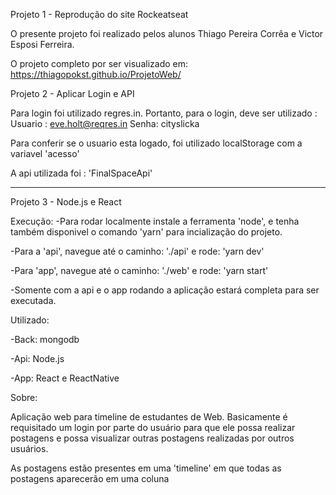 Projeto 1 - Reprodução do site Rockeatseat

O presente projeto foi realizado pelos alunos Thiago Pereira Corrêa e Victor Esposi Ferreira.

O projeto completo por ser visualizado em: https://thiagopokst.github.io/ProjetoWeb/



Projeto 2 - Aplicar Login e API

Para login foi utilizado  regres.in. Portanto, para o login, deve ser utilizado :
Usuario : eve.holt@reqres.in
Senha: cityslicka

Para conferir se o usuario esta logado, foi utilizado localStorage com a variavel 'acesso'

A api utilizada foi : 'FinalSpaceApi'

------------

Projeto 3 - Node.js e React

Execução:
-Para rodar localmente instale a ferramenta 'node', e tenha também disponivel o comando 'yarn' para incialização do projeto.

-Para a 'api', navegue até o caminho: './api' e rode: 'yarn dev'

-Para 'app', navegue até o caminho: './web' e rode: 'yarn start'

-Somente com a api e o app rodando a aplicação estará completa para ser executada.


Utilizado:

-Back: mongodb

-Api: Node.js

-App: React e ReactNative


Sobre:

  Aplicação web para timeline de estudantes de Web. Basicamente é requisitado um login por parte do usuário para que ele possa realizar
postagens e possa visualizar outras postagens realizadas por outros usuários.

  As postagens estão presentes em uma 'timeline' em que todas as postagens aparecerão em uma coluna
